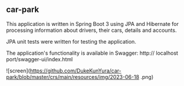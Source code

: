 ## car-park

This application is written in Spring Boot 3 using JPA and Hibernate 
for processing information about drivers, their cars, details and accounts.

JPA unit tests were written for testing the application.

The application's functionality is available in Swagger:
http:// localhost port/swagger-ui/index.html

![screen](https://github.com/DukeKunYura/car-park/blob/master/crs/main/resources/img/2023-06-18 .png)
